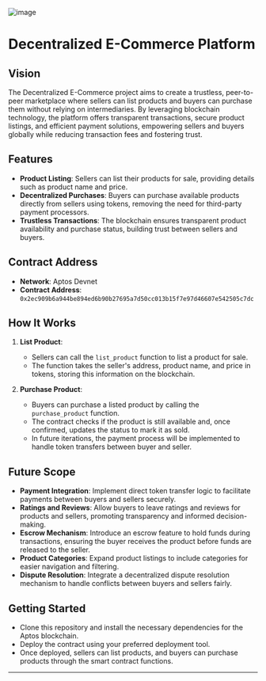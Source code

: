 ![image](https://github.com/user-attachments/assets/9f7a2a5c-52ee-484c-9edf-fa917748d249)


# Decentralized E-Commerce Platform

## Vision

The Decentralized E-Commerce project aims to create a trustless, peer-to-peer marketplace where sellers can list products and buyers can purchase them without relying on intermediaries. By leveraging blockchain technology, the platform offers transparent transactions, secure product listings, and efficient payment solutions, empowering sellers and buyers globally while reducing transaction fees and fostering trust.

## Features

- **Product Listing**: Sellers can list their products for sale, providing details such as product name and price.
- **Decentralized Purchases**: Buyers can purchase available products directly from sellers using tokens, removing the need for third-party payment processors.
- **Trustless Transactions**: The blockchain ensures transparent product availability and purchase status, building trust between sellers and buyers.

## Contract Address

- **Network**: Aptos Devnet
- **Contract Address**: `0x2ec909b6a944be894ed6b90b27695a7d50cc013b15f7e97d46607e542505c7dc`

## How It Works

1. **List Product**:

   - Sellers can call the `list_product` function to list a product for sale.
   - The function takes the seller's address, product name, and price in tokens, storing this information on the blockchain.

2. **Purchase Product**:
   - Buyers can purchase a listed product by calling the `purchase_product` function.
   - The contract checks if the product is still available and, once confirmed, updates the status to mark it as sold.
   - In future iterations, the payment process will be implemented to handle token transfers between buyer and seller.

## Future Scope

- **Payment Integration**: Implement direct token transfer logic to facilitate payments between buyers and sellers securely.
- **Ratings and Reviews**: Allow buyers to leave ratings and reviews for products and sellers, promoting transparency and informed decision-making.
- **Escrow Mechanism**: Introduce an escrow feature to hold funds during transactions, ensuring the buyer receives the product before funds are released to the seller.
- **Product Categories**: Expand product listings to include categories for easier navigation and filtering.
- **Dispute Resolution**: Integrate a decentralized dispute resolution mechanism to handle conflicts between buyers and sellers fairly.

## Getting Started

- Clone this repository and install the necessary dependencies for the Aptos blockchain.
- Deploy the contract using your preferred deployment tool.
- Once deployed, sellers can list products, and buyers can purchase products through the smart contract functions.

---


